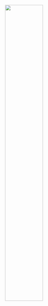 <p align="center" width="100%">
  <img width="50%" src="C:\Users\mtsur\Documents\GitHub\Santander_Bootcamp\Conhecendo a Linguagem de Programação Python\img\Conhecendo a Linguagem de Programação Python.jpg">
</p>

